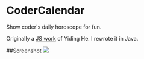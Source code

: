 CoderCalendar
=============

Show coder's daily horoscope for fun.

Originally a [JS work](http://runjs.cn/detail/ydp3it7b) of Yiding He. I rewrote it in Java.

##Screenshot
![](http://ww3.sinaimg.cn/mw690/8eea6505tw1edo0dpbxb5j20lc0zkdkd.jpg)